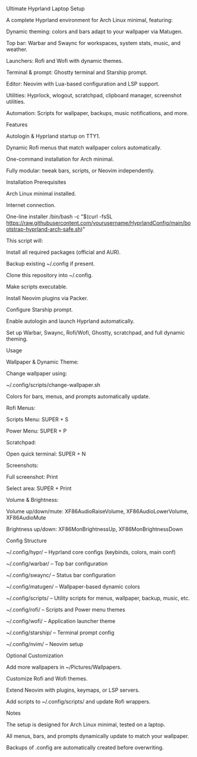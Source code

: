 Ultimate Hyprland Laptop Setup

A complete Hyprland environment for Arch Linux minimal, featuring:

Dynamic theming: colors and bars adapt to your wallpaper via Matugen.

Top bar: Warbar and Swaync for workspaces, system stats, music, and weather.

Launchers: Rofi and Wofi with dynamic themes.

Terminal & prompt: Ghostty terminal and Starship prompt.

Editor: Neovim with Lua-based configuration and LSP support.

Utilities: Hyprlock, wlogout, scratchpad, clipboard manager, screenshot utilities.

Automation: Scripts for wallpaper, backups, music notifications, and more.

Features

Autologin & Hyprland startup on TTY1.

Dynamic Rofi menus that match wallpaper colors automatically.

One-command installation for Arch minimal.

Fully modular: tweak bars, scripts, or Neovim independently.

Installation
Prerequisites

Arch Linux minimal installed.

Internet connection.

One-line installer
/bin/bash -c "$(curl -fsSL https://raw.githubusercontent.com/yourusername/HyprlandConfig/main/bootstrap-hyprland-arch-safe.sh)"


This script will:

Install all required packages (official and AUR).

Backup existing ~/.config if present.

Clone this repository into ~/.config.

Make scripts executable.

Install Neovim plugins via Packer.

Configure Starship prompt.

Enable autologin and launch Hyprland automatically.

Set up Warbar, Swaync, Rofi/Wofi, Ghostty, scratchpad, and full dynamic theming.

Usage

Wallpaper & Dynamic Theme:

Change wallpaper using:

~/.config/scripts/change-wallpaper.sh


Colors for bars, menus, and prompts automatically update.

Rofi Menus:

Scripts Menu: SUPER + S

Power Menu: SUPER + P

Scratchpad:

Open quick terminal: SUPER + N

Screenshots:

Full screenshot: Print

Select area: SUPER + Print

Volume & Brightness:

Volume up/down/mute: XF86AudioRaiseVolume, XF86AudioLowerVolume, XF86AudioMute

Brightness up/down: XF86MonBrightnessUp, XF86MonBrightnessDown

Config Structure

~/.config/hypr/ – Hyprland core configs (keybinds, colors, main conf)

~/.config/warbar/ – Top bar configuration

~/.config/swaync/ – Status bar configuration

~/.config/matugen/ – Wallpaper-based dynamic colors

~/.config/scripts/ – Utility scripts for menus, wallpaper, backup, music, etc.

~/.config/rofi/ – Scripts and Power menu themes

~/.config/wofi/ – Application launcher theme

~/.config/starship/ – Terminal prompt config

~/.config/nvim/ – Neovim setup

Optional Customization

Add more wallpapers in ~/Pictures/Wallpapers.

Customize Rofi and Wofi themes.

Extend Neovim with plugins, keymaps, or LSP servers.

Add scripts to ~/.config/scripts/ and update Rofi wrappers.

Notes

The setup is designed for Arch Linux minimal, tested on a laptop.

All menus, bars, and prompts dynamically update to match your wallpaper.

Backups of .config are automatically created before overwriting.
